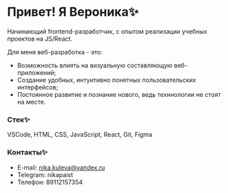 # Привет! Я Вероника✨

Начинающий frontend-разработчик, с опытом реализации учебных проектов на JS/React.

Для меня веб-разработка - это:

* Возможность влиять на визуальную составляющую веб-приложений;
* Создание удобных, интуитивно понятных пользовательских интерфейсов;
* Постоянное развитие и познание нового, ведь техннологии не стоят на месте.

### Стек✨
VSCode, HTML, CSS, JavaScript, React, Git, Figma

### Контакты✨
* E-mail: nika.kuleva@yandex.ru
* Telegram: nikapaist
* Телефон: 89112157354

